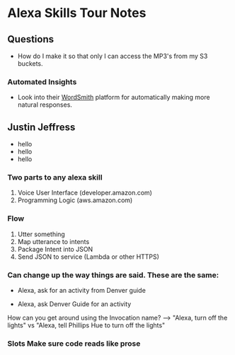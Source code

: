 # Alexa Skills Tour Notes

## Questions

- How do I make it so that only I can access the MP3's from my S3 buckets.

### Automated Insights

- Look into their [WordSmith](https://automatedinsights.com/wordsmith) platform for automatically making more natural responses.

## Justin Jeffress

- hello
- hello
- hello

### Two parts to any alexa skill

1. Voice User Interface (developer.amazon.com)
2. Programming Logic (aws.amazon.com)

### Flow

1. Utter something
2. Map utterance to intents
3. Package Intent into JSON
4. Send JSON to service (Lambda or other HTTPS)

### Can change up the way things are said. These are the same:

- Alexa, ask for an activity from Denver guide

- Alexa, ask Denver Guide for an activity

How can you get around using the Invocation name? --> "Alexa, turn off the lights" vs "Alexa, tell Phillips Hue to turn off the lights"

### Slots Make sure code reads like prose
